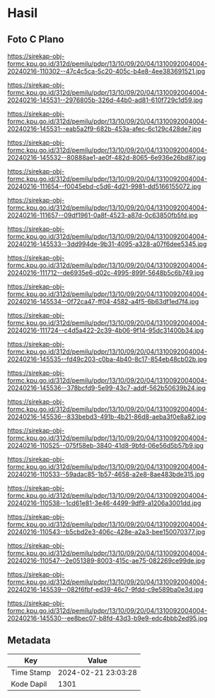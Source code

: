 # Hasil

## Foto C Plano

https://sirekap-obj-formc.kpu.go.id/312d/pemilu/pdpr/13/10/09/20/04/1310092004004-20240216-110302--47c4c5ca-5c20-405c-b4e8-4ee383691521.jpg

https://sirekap-obj-formc.kpu.go.id/312d/pemilu/pdpr/13/10/09/20/04/1310092004004-20240216-145531--2976805b-326d-44b0-ad81-610f729c1d59.jpg

https://sirekap-obj-formc.kpu.go.id/312d/pemilu/pdpr/13/10/09/20/04/1310092004004-20240216-145531--eab5a2f9-682b-453a-afec-6c129c428de7.jpg

https://sirekap-obj-formc.kpu.go.id/312d/pemilu/pdpr/13/10/09/20/04/1310092004004-20240216-145532--80888ae1-ae0f-482d-8065-6e936e26bd87.jpg

https://sirekap-obj-formc.kpu.go.id/312d/pemilu/pdpr/13/10/09/20/04/1310092004004-20240216-111654--f0045ebd-c5d6-4d21-9981-dd5166155072.jpg

https://sirekap-obj-formc.kpu.go.id/312d/pemilu/pdpr/13/10/09/20/04/1310092004004-20240216-111657--09df1961-0a8f-4523-a87d-0c63850fb5fd.jpg

https://sirekap-obj-formc.kpu.go.id/312d/pemilu/pdpr/13/10/09/20/04/1310092004004-20240216-145533--3dd994de-9b31-4095-a328-a07f6dee5345.jpg

https://sirekap-obj-formc.kpu.go.id/312d/pemilu/pdpr/13/10/09/20/04/1310092004004-20240216-111712--de6935e6-d02c-4995-899f-5648b5c6b749.jpg

https://sirekap-obj-formc.kpu.go.id/312d/pemilu/pdpr/13/10/09/20/04/1310092004004-20240216-145534--0f72ca47-ff04-4582-a4f5-6b63df1ed7f4.jpg

https://sirekap-obj-formc.kpu.go.id/312d/pemilu/pdpr/13/10/09/20/04/1310092004004-20240216-111724--c4d5a422-2c39-4b06-9f14-95dc31400b34.jpg

https://sirekap-obj-formc.kpu.go.id/312d/pemilu/pdpr/13/10/09/20/04/1310092004004-20240216-145535--fd49c203-c0ba-4b40-8c17-854eb48cb02b.jpg

https://sirekap-obj-formc.kpu.go.id/312d/pemilu/pdpr/13/10/09/20/04/1310092004004-20240216-145536--378bcfd9-5e99-43c7-addf-562b50639b24.jpg

https://sirekap-obj-formc.kpu.go.id/312d/pemilu/pdpr/13/10/09/20/04/1310092004004-20240216-145536--833bebd3-491b-4b21-86d8-aeba3f0e8a82.jpg

https://sirekap-obj-formc.kpu.go.id/312d/pemilu/pdpr/13/10/09/20/04/1310092004004-20240216-110525--075f58eb-3840-41d8-9bfd-06e56d5b57b9.jpg

https://sirekap-obj-formc.kpu.go.id/312d/pemilu/pdpr/13/10/09/20/04/1310092004004-20240216-110533--59adac85-1b57-4658-a2e8-8ae483bde315.jpg

https://sirekap-obj-formc.kpu.go.id/312d/pemilu/pdpr/13/10/09/20/04/1310092004004-20240216-110538--1cd61e81-3e46-4499-9df9-a1206a3001dd.jpg

https://sirekap-obj-formc.kpu.go.id/312d/pemilu/pdpr/13/10/09/20/04/1310092004004-20240216-110543--b5cbd2e3-406c-428e-a2a3-bee150070377.jpg

https://sirekap-obj-formc.kpu.go.id/312d/pemilu/pdpr/13/10/09/20/04/1310092004004-20240216-110547--2e051389-8003-415c-ae75-082269ce99de.jpg

https://sirekap-obj-formc.kpu.go.id/312d/pemilu/pdpr/13/10/09/20/04/1310092004004-20240216-145539--082f6fbf-ed39-46c7-9fdd-c9e589ba0e3d.jpg

https://sirekap-obj-formc.kpu.go.id/312d/pemilu/pdpr/13/10/09/20/04/1310092004004-20240216-145530--ee8bec07-b8fd-43d3-b9e9-edc4bbb2ed95.jpg


## Metadata

| Key        | Value               |
| ---------- | ------------------- |
| Time Stamp | 2024-02-21 23:03:28 |
| Kode Dapil | 1301                |




